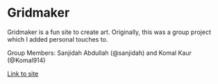 # Gridmaker  

Gridmaker is a fun site to create art. Originally, this was a group project which I added personal touches to.

Group Members: Sanjidah Abdullah (@sanjidah) and Komal Kaur (@Komal914)

[Link to site](https://komal914.github.io/GridMaker/index.html)
